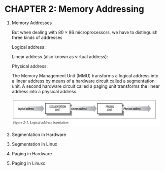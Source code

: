 <h1> CHAPTER 2: Memory Addressing </h1>

1. Memory Addresses

    But when dealing with 80 × 86 microprocessors, we have to distinguish three kinds of addresses

    Logical address :
    
    Linear address (also known as virtual address):

    Physical address:

    The Memory Management Unit (MMU) transforms a logical address into a linear address by means of a hardware circuit called a segmentation unit.
    A second hardware circuit called a paging unit transforms the linear address into a physical address 

    ![: memory](../../Image/Translation.png)

2. Segmentation in Hardware

3. Segmentation in Linux

4. Paging in Hardware

5. Paging in Linuxc